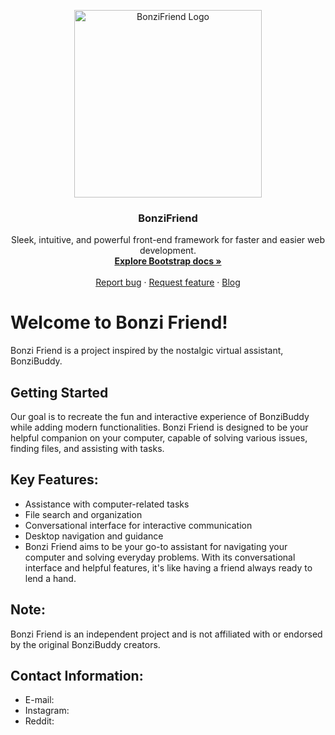 <p align="center">
  <a href="https://getbootstrap.com/">
    <img src="bonzi.jpg" alt="BonziFriend Logo" width="300" height="300">
  </a>
</p>

<h3 align="center">BonziFriend</h3>

<p align="center">
  Sleek, intuitive, and powerful front-end framework for faster and easier web development.
  <br>
  <a href="https://getbootstrap.com/docs/5.3/"><strong>Explore Bootstrap docs »</strong></a>
  <br>
  <br>
  <a href="https://github.com/twbs/bootstrap/issues/new?assignees=-&labels=bug&template=bug_report.yml">Report bug</a>
  ·
  <a href="https://github.com/twbs/bootstrap/issues/new?assignees=&labels=feature&template=feature_request.yml">Request feature</a>
  ·
  <a href="https://blog.getbootstrap.com/">Blog</a>
</p>





# Welcome to Bonzi Friend!
Bonzi Friend is a project inspired by the nostalgic virtual assistant, BonziBuddy.
 
## Getting Started
 
 Our goal is to recreate the fun and interactive experience of BonziBuddy while adding modern functionalities. Bonzi Friend is designed to be your helpful companion on your computer, capable of solving various issues, finding files, and assisting with tasks.

## Key Features:

* Assistance with computer-related tasks
* File search and organization
* Conversational interface for interactive communication
* Desktop navigation and guidance
* Bonzi Friend aims to be your go-to assistant for navigating your computer and solving everyday problems. With its conversational interface and helpful features, it's like having a friend always ready to lend a hand.

## Note: 
Bonzi Friend is an independent project and is not affiliated with or endorsed by the original BonziBuddy creators.

## Contact Information:
* E-mail: 
* Instagram: 
* Reddit: 
